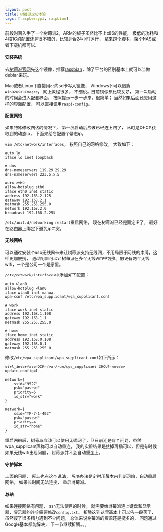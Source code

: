 ```yaml
---
layout: post
title: 树莓派之初体验
tags: [raspberrypi, raspbian]
---
```


前段时间入手了一个树莓派2，ARM的板子虽然比不上x86的性能， 极低的功耗和4核1G的配置还是很不错的，比较适合24小时运行， 拿来跑个脚本，架个NAS或者下载机都可以。

<!--more-->

#### 安装系统

去[树莓派官网](https://www.raspberrypi.org/)先这个镜像，推荐[raspbian](https://www.raspberrypi.org/downloads/raspbian/)，除了平台的区别基本上就可以当做debian来玩。

Mac或者Linux下直接用`dd`向sd卡写入镜像， Windows下可以借助`Win32DiskImager`， 网上教程很多， 不细说。目前镜像都比较友好， 第一次启动的时候会进入配置界面， 按照提示一步一步来，很简单； 当然如果后面还想用这样的界面配置， 可以直接调用`raspi-config`。

#### 配置网络

如果特殊修改网络的情况下， 第一次启动后应该已经连上网了， 此时是DHCP获取到的动态ip， 下面来给它配置个静态ip。

`vim /etc/network/interfaces`， 按照自己的网络修改， 大致如下：

```
auto lo
iface lo inet loopback

# dns
dns-nameservers 119.29.29.29
dns-nameservers 223.5.5.5

auto eth0
allow-hotplug eth0
iface eth0 inet static
address 192.168.2.125
gateway 192.168.2.1
netmask 255.255.255.0
network 192.168.2.0
broadcast 192.168.2.255
```

`/etc/init.d/networking restart`重启网络， 现在树莓派已经是固定IP了， 最好在路由器上绑定下避免ip冲突。

#### 无线网络

可以通过安装个usb无线网卡来让树莓派支持无线网，不用局限于网线的束缚，这样更加便携， 通过配置可以让树莓派在多个无线wifi中切换。假设有两个无线wifi，一个是公司一个是家里。

`/etc/network/interfaces`中添加如下配置：

```
auto wlan0
allow-hotplug wlan0
iface wlan0 inet manual
wpa-conf /etc/wpa_supplicant/wpa_supplicant.conf

# work
iface work inet static
address 192.168.1.108
gateway 192.168.1.1
netmask 255.255.255.0

# home
iface home inet static
address 192.168.0.108
gateway 192.168.0.1
netmask 255.255.255.0
```

修改`/etc/wpa_supplicant/wpa_supplicant.conf`如下所示：

```
ctrl_interface=DIR=/var/run/wpa_supplicant GROUP=netdev
update_config=1

network={
    ssid="9527"
    psk="passwd"
    priority=5
    id_str="work"
}

network={
    ssid="TP-7-1-402"
    psk="passwd"
    priority=4
    id_str="home"
}
```

重启网络后，树莓派应该可以使用无线网了，但目前还是有个问题，虽然wpa_supplicant声称可以自动重连， 我的实验结果是拔掉再插可以，但是有时候如果无线wifi出现问题， 树莓派并不会自动重连上。

#### 守护脚本

上面的问题， 网上也有这个说法， 解决办法是定时用脚本来判断网络，自动重启网络， 如果长时间无法连接， 重启树莓派。

#### 总结

如果连接网络有问题， ssh无法使用的时候， 就需要给树莓派连上键盘和显示器，显示器的连接需要修改`config.txt`。 折腾这到这里基本上可以告一段落了， 虽然废了很多精力遇到不少问题， 总体来说树莓派的资源还是挺多的， 问题通过Google基本都能解决， 下一节继续折腾。。。
